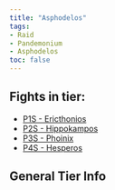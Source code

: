 ```yaml
---
title: "Asphodelos"
tags:
- Raid
- Pandemonium
- Asphodelos
toc: false
---
```


## Fights in tier:

- [P1S - Ericthonios](notes/P1S%20-%20Ericthonios.md)
- [P2S - Hippokampos](notes/P2S%20-%20Hippokampos.md)
- [P3S - Phoinix](notes/P3S%20-%20Phoinix.md)
- [P4S - Hesperos](notes/P4S%20-%20Hesperos)

## General Tier Info
